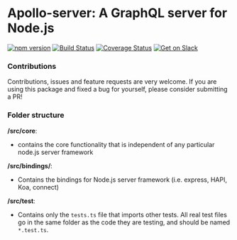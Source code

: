 # Apollo-server: A GraphQL server for Node.js

[![npm version](https://badge.fury.io/js/apollo-server.svg)](https://badge.fury.io/js/apollo-server)
[![Build Status](https://travis-ci.org/apollostack/apollo-server.svg?branch=master)](https://travis-ci.org/apollostack/apollo-server)
[![Coverage Status](https://coveralls.io/repos/github/apollostack/apollo-server/badge.svg?branch=master)](https://coveralls.io/github/apollostack/apollo-server?branch=master)
[![Get on Slack](http://slack.apollostack.com/badge.svg)](http://slack.apollostack.com/)


### Contributions

Contributions, issues and feature requests are very welcome. If you are using this package and fixed a bug for yourself, please consider submitting a PR!

### Folder structure

**/src/core**:
- contains the core functionality that is independent of any particular node.js server framework

**/src/bindings/<name>**:
- Contains the bindings for Node.js server framework <name> (i.e. express, HAPI, Koa, connect)

**/src/test**:
- Contains only the `tests.ts` file that imports other tests. All real test files go in the same folder as the code they are testing, and should be named `*.test.ts`.
